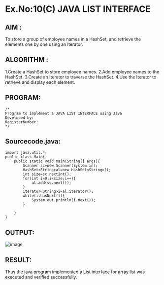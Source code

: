 # Ex.No:10(C)             JAVA LIST INTERFACE
 ## AIM :
To store a group of employee names in a HashSet, and retrieve the elements one by one using an Iterator.

## ALGORITHM :
1.Create a HashSet to store employee names.
2.Add employee names to the HashSet.
3.Create an Iterator to traverse the HashSet.
4.Use the Iterator to retrieve and display each element.



## PROGRAM:
 ```
/*
Program to implement a JAVA LIST INTERFACE using Java
Developed by: 
RegisterNumber:  
*/
```

## Sourcecode.java:
```
import java.util.*;
public class Main{
    public static void main(String[] args){
        Scanner sc=new Scanner(System.in);
        HashSet<String>al=new HashSet<String>();
        int size=sc.nextInt();
        for(int i=0;i<size;i++){
            al.add(sc.next());
        }
        Iterator<String>i=al.iterator();
        while(i.hasNext()){
            System.out.println(i.next());
        }
        
    }
}
```






## OUTPUT:


![image](https://github.com/user-attachments/assets/c6e5dfbb-872e-45ee-9bd6-31273283e072)

## RESULT:
Thus the java program implemented a List interface for array list was executed and verified successfully.










